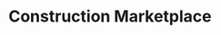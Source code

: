 ---
title: Construction Marketplace
tags: [E-commerce]
description: Transtion from the design phase to procurement seemlessly by applying 21st century connectivity to an old-school process. 
services: [UI Design, Prototyping, Web Development]
---